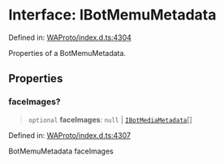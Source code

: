 # Interface: IBotMemuMetadata

Defined in: [WAProto/index.d.ts:4304](https://github.com/Fokusdotid/Baileys/blob/3533fb5d5a1e97f0cc8384505a121b389a346518/WAProto/index.d.ts#L4304)

Properties of a BotMemuMetadata.

## Properties

### faceImages?

> `optional` **faceImages**: `null` \| [`IBotMediaMetadata`](IBotMediaMetadata.md)[]

Defined in: [WAProto/index.d.ts:4307](https://github.com/Fokusdotid/Baileys/blob/3533fb5d5a1e97f0cc8384505a121b389a346518/WAProto/index.d.ts#L4307)

BotMemuMetadata faceImages

